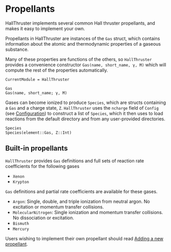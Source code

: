 # Propellants

HallThruster implements several common Hall thruster propellants, and makes it easy to implement your own.

Propellants in HallThruster are instances of the `Gas` struct, which contains information about the atomic and thermodynamic properties of a gaseous substance.

Many of these properties are functions of the others, so `HallThruster` provides a convenience constructor `Gas(name, short_name, γ, M)` which will compute the rest of the properties automatically.


```@meta
CurrentModule = HallThruster
```
```@docs
Gas
Gas(name, short_name; γ, M)
```

Gases can become ionized to produce `Species`, which are structs containing a `Gas` and a charge state, `Z`.
`HallThruster` uses the `ncharge` field of `Config` (see [Configuration](@ref)) to construct a list of `Species`, which it then uses to load reactions from the default directory and from any user-provided directories.

```@docs
Species
Species(element::Gas, Z::Int)
```

## Built-in propellants

`HallThruster` provides `Gas` definitions and full sets of reaction rate coefficients for the following gases
- `Xenon`
- `Krypton`

`Gas` definitions and partial rate coefficients are available for these gases.
- `Argon`: Single, double, and triple ionization from neutral argon. No excitation or momentum transfer collisions.
- `MolecularNitrogen`: Single ionization and momentum transfer collisions. No dissociation or excitation.
- `Bismuth`
- `Mercury`

Users wishing to implement their own propellant should read [Adding a new propellant](@ref).
